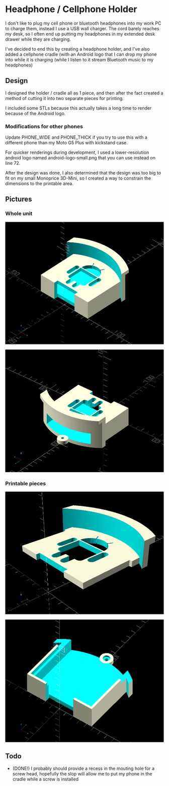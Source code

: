 # Headphone / Cellphone Holder

I don't like to plug my cell phone or bluetooth headphones into my work PC
to charge them, instead I use a USB wall charger.  The cord barely reaches my
desk, so I often end up putting my headphones in my extended desk drawer while
they are charging.

I've decided to end this by creating a headphone holder, and I've also added
a cellphone cradle (with an Android logo that I can drop my phone into while
it is charging (while I listen to it stream Bluetooth music to my headphones)

## Design

I designed the holder / cradle all as 1 piece, and then after the fact created
a method of cutting it into two separate  pieces for printing.

I included some STLs because this actually takes a long time to render because
of the Android logo.

### Modifications for other phones

Update PHONE_WIDE and PHONE_THICK if you try to use this with a different phone
than my Moto G5 Plus with kickstand case.

For quicker renderings during development, I used a lower-resolution android
logo named android-logo-small.png that you can use instead on line 72.

After the design was done, I also determined that the design was too big to
fit on my small Monoprice 3D-Mini, so I created a way to constrain the
dimensions to the printable area.

## Pictures

### Whole unit

![Before diving into pieces](renders/whole-1.png)

![Before diving into pieces 2](renders/whole-2.png)

### Printable pieces

![Top](renders/top-for-mini.png)

![Bottom](renders/bottom-for-mini.png)

## Todo

* (DONE!) I probably should provide a recess in the mouting hole for a screw head,
  hopefully the slop will allow me to put my phone in the cradle while a
  screw is installed

 



